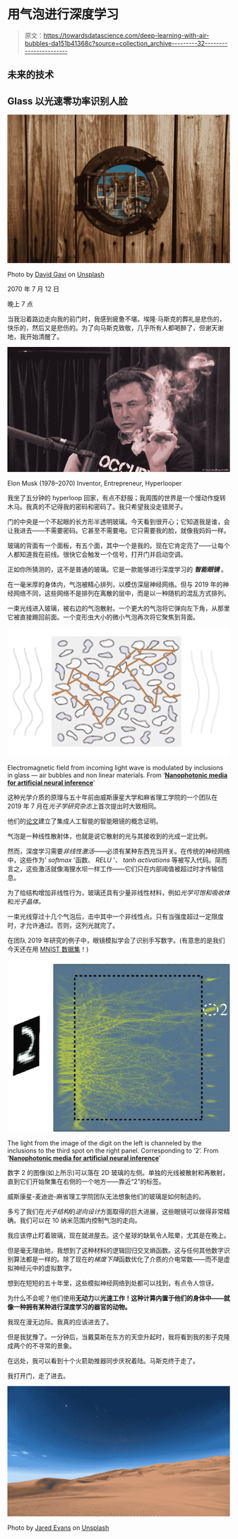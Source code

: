 # 用气泡进行深度学习

> 原文：<https://towardsdatascience.com/deep-learning-with-air-bubbles-da151b41368c?source=collection_archive---------32----------------------->

## 未来的技术

## Glass 以光速零功率识别人脸

![](img/c8454ad88f6148ecf4fa3944a002eb2a.png)

Photo by [David Gavi](https://unsplash.com/@_davidgavi?utm_source=medium&utm_medium=referral) on [Unsplash](https://unsplash.com?utm_source=medium&utm_medium=referral)

2070 年 7 月 12 日

晚上 7 点

当我沿着路边走向我的前门时，我感到疲惫不堪。埃隆·马斯克的葬礼是悲伤的，快乐的，然后又是悲伤的。为了向马斯克致敬，几乎所有人都喝醉了，但谢天谢地，我开始清醒了。

![](img/7c9af1a69a69138a48506aeafb85afbc.png)

Elon Musk (1978–2070) Inventor, Entrepreneur, Hyperlooper

我坐了五分钟的 hyperloop 回家，有点不舒服；我周围的世界是一个慢动作旋转木马。我真的不记得我的密码和密码了。我只希望我没走错房子。

门的中央是一个不起眼的长方形半透明玻璃。今天看到很开心；它知道我是谁，会让我进去——不需要密码。它甚至不需要电。它只需要我的脸，就像我妈妈一样。

玻璃的背面有一个面板，有五个面，其中一个是我的。现在它肯定亮了——让每个人都知道我在前线。很快它会触发一个信号，打开门并启动空调。

正如你所猜测的，这不是普通的玻璃。它是一款能够进行深度学习的 ***智能眼镜*** 。

在一毫米厚的身体内，气泡被精心排列，以模仿深层神经网络。但与 2019 年的神经网络不同，这些网络不是排列在离散的层中，而是以一种随机的混乱方式排列。

一束光线进入玻璃，被右边的气泡散射。一个更大的气泡将它弹向左下角，从那里它被直接踢回前面。一个变形虫大小的微小气泡再次将它聚焦到背面。

![](img/3a0ef7fd0cd4f31b6b657c910b93f4e4.png)

Electromagnetic field from incoming light wave is modulated by inclusions in glass — air bubbles and non linear materials. From ‘[**Nanophotonic media for artificial neural inference**](https://www.osapublishing.org/prj/fulltext.cfm?uri=prj-7-8-823&id=415059&source=post_page---------------------------)’

这种光学介质的原理与五十年前由威斯康星大学和麻省理工学院的一个团队在 2019 年 7 月在*光子学研究杂志*上首次提出时大致相同。

他们的[论文](https://www.osapublishing.org/prj/fulltext.cfm?uri=prj-7-8-823&id=415059)建立了集成人工智能的智能眼镜的概念证明。

气泡是一种线性散射体，也就是说它散射的光与其接收到的光成一定比例。

然而，深度学习需要*非线性激活*——必须有某种东西充当开关。在传统的神经网络中，这些作为' *softmax* '函数、 *RELU* '、 *tanh activations* 等被写入代码。简而言之，这些激活就像海狸水坝一样工作——它们只在内部阈值被超过时才传输信息。

为了给结构增加非线性行为，玻璃还具有少量非线性材料，例如*光学可饱和吸收体*和*光子晶体。*

一束光线穿过十几个气泡后，击中其中一个非线性点。只有当强度超过一定限度时，才允许通过。否则，这列光就完了。

在团队 2019 年研究的例子中，眼镜模拟学会了识别手写数字。(有意思的是我们今天还在用 [MNIST 数据集](https://en.wikipedia.org/wiki/MNIST_database)！)

![](img/8aae25db610036dbb5fad4b23e7bed03.png)

The light from the image of the digit on the left is channeled by the inclusions to the third spot on the right panel. Corresponding to ‘2’. From ‘[**Nanophotonic media for artificial neural inference**](https://www.osapublishing.org/prj/fulltext.cfm?uri=prj-7-8-823&id=415059)’

数字 2 的图像(如上所示)可以落在 2D 玻璃的左侧。单独的光线被散射和再散射，直到它们开始聚集在右侧的一个地方——靠近“2”的标签。

威斯康星-麦迪逊-麻省理工学院团队无法想象他们的玻璃是如何制造的。

多亏了我们在*光子结构*的*逆向设计*方面取得的巨大进展，这些眼镜可以做得非常精确。我们可以在 10 纳米范围内控制气泡的走向。

我应该停止盯着玻璃，现在就进屋去。这个星球的缺氧令人眩晕，尤其是在晚上。

但是毫无理由地，我想到了这种材料的逻辑回归交叉熵函数。这与任何其他数字识别算法都是一样的。除了现在的*梯度下降*函数优化了介质的介电常数——而不是虚拟神经元中的虚拟数字。

想到在短短的五十年里，这些模拟神经网络到处都可以找到，有点令人惊讶。

为什么不会呢？他们使用**无动力**以**光速工作！这种计算内置于他们的身体中——就像一种拥有某种进行深度学习的器官的动物。**

我现在漫无边际。我真的应该进去了。

但是我犹豫了。一分钟后，当戴莫斯在东方的天空升起时，我将看到我的影子克隆成两个的不寻常的景象。

在远处，我可以看到十个火箭助推器同步庆祝着陆。马斯克终于走了。

我打开门，走了进去。

![](img/2115eccafcb34268b361a542f688ae09.png)

Photo by [Jared Evans](https://unsplash.com/@jaredevansphoto?utm_source=medium&utm_medium=referral) on [Unsplash](https://unsplash.com?utm_source=medium&utm_medium=referral)